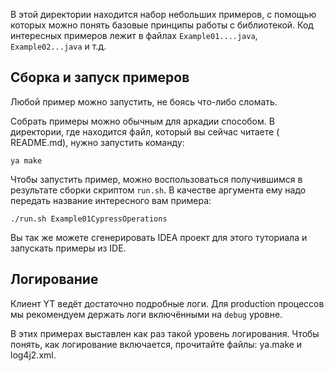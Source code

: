 В этой директории находится набор небольших примеров, с помощью которых можно понять базовые принципы работы с библиотекой. Код интересных примеров лежит в файлах `Example01....java`, `Example02...java` и т.д.


## Сборка и запуск примеров

Любой пример можно запустить, не боясь что-либо сломать.

Собрать примеры можно обычным для аркадии способом. В директории, где находится файл, который вы сейчас читаете (
README.md), нужно запустить команду:

```
ya make
```

Чтобы запустить пример, можно воспользоваться получившимся в результате сборки скриптом `run.sh`. В качестве аргумента ему надо передать название интересного вам примера:

```
./run.sh Example01CypressOperations
```

Вы так же можете сгенерировать IDEA проект для этого туториала и запускать примеры из IDE.

## Логирование

Клиент YT ведёт достаточно подробные логи. Для production процессов мы рекомендуем держать логи включёнными на `debug` уровне.

В этих примерах выставлен как раз такой уровень логирования. Чтобы понять, как логирование включается, прочитайте файлы:
ya.make и log4j2.xml.
